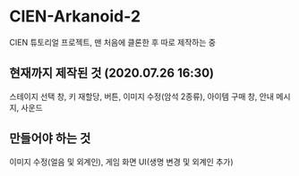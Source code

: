 # CIEN-Arkanoid-2
CIEN 튜토리얼 프로젝트, 맨 처음에 클론한 후 따로 제작하는 중

## 현재까지 제작된 것 (2020.07.26 16:30)
스테이지 선택 창, 키 재할당, 버튼, 이미지 수정(암석 2종류), 아이템 구매 창, 안내 메시지, 사운드

## 만들어야 하는 것
이미지 수정(얼음 및 외계인), 게임 화면 UI(생명 변경 및 외계인 추가)
